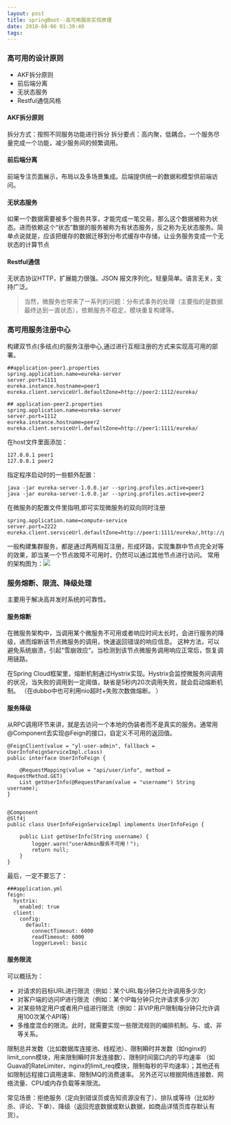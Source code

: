 ```yaml
---
layout: post
title: springBoot--高可用服务实现原理
date: 2018-08-06 01:39:49
tags:
---
```


### 高可用的设计原则
- AKF拆分原则
- 前后端分离
- 无状态服务
- Restful通信风格

####  AKF拆分原则
拆分方式：按照不同服务功能进行拆分
拆分要点：高内聚，低耦合。一个服务尽量完成一个功能，减少服务间的频繁调用。

#### 前后端分离
前端专注页面展示，布局以及多场景集成。后端提供统一的数据和模型供前端访问。

#### 无状态服务
如果一个数据需要被多个服务共享，才能完成一笔交易，那么这个数据被称为状态。进而依赖这个“状态”数据的服务被称为有状态服务，反之称为无状态服务。简单点说就是，应该把缓存的数据迁移到分布式缓存中存储，让业务服务变成一个无状态的计算节点

<!-- more -->

#### Restful通信
无状态协议HTTP，扩展能力很强。JSON 报文序列化，轻量简单。语言无关，支持广泛。

>当然，微服务也带来了一系列的问题：分布式事务的处理（主要指的是数据最终达到一直状态），依赖服务不稳定，模块重复构建等。

### 高可用服务注册中心

构建双节点(多结点)的服务注册中心,通过进行互相注册的方式来实现高可用的部署。
```
##application-peer1.properties
spring.application.name=eureka-server
server.port=1111
eureka.instance.hostname=peer1
eureka.client.serviceUrl.defaultZone=http://peer2:1112/eureka/
```
```
## application-peer2.properties
spring.application.name=eureka-server
server.port=1112
eureka.instance.hostname=peer2
eureka.client.serviceUrl.defaultZone=http://peer1:1111/eureka/
```

在host文件里面添加：
```
127.0.0.1 peer1
127.0.0.1 peer2
```

指定程序启动时的一些额外配置：
```
java -jar eureka-server-1.0.0.jar --spring.profiles.active=peer1
java -jar eureka-server-1.0.0.jar --spring.profiles.active=peer2
```

在微服务的配置文件里指明,即可实现微服务的双向同时注册
```
spring.application.name=compute-service
server.port=2222
eureka.client.serviceUrl.defaultZone=http://peer1:1111/eureka/,http://peer2:1112/eureka/
```
一般构建集群服务，都是通过两两相互注册，形成环路，实现集群中节点完全对等的效果，即当某一个节点故障不可用时，仍然可以通过其他节点进行访问。
常用的架构图为：![](http://p2jr3pegk.bkt.clouddn.com/springCloud05-1.png)


### 服务熔断、限流、降级处理
主要用于解决高并发时系统的可靠性。

#### 服务熔断
在微服务架构中，当调用某个微服务不可用或者响应时间太长时，会进行服务的降级，进而熔断该节点微服务的调用，快速返回错误的响应信息。
这种方法，可以避免系统崩溃，引起"雪崩效应"。当检测到该节点微服务调用响应正常后，恢复调用链路。

在Spring Cloud框架里，熔断机制通过Hystrix实现。Hystrix会监控微服务间调用的状况，当失败的调用到一定阈值，缺省是5秒内20次调用失败，就会启动熔断机制。
（在dubbo中也可利用nio超时+失败次数做熔断。 ）

#### 服务降级
从RPC调用环节来讲，就是去访问一个本地的伪装者而不是真实的服务。通常用@Component去实现@Feign的接口，自定义不可用的返回值。
```
@FeignClient(value = "yl-user-admin", fallback = UserInfoFeignServiceImpl.class)
public interface UserInfoFeign {

    @RequestMapping(value = "api/user/info", method = RequestMethod.GET)
    List getUserInfo(@RequestParam(value = "username") String username);
}


@Component
@Slf4j
public class UserInfoFeignServiceImpl implements UserInfoFeign {
   
    public List getUserInfo(String username) {
        logger.warn("userAdmin服务不可用！");
        return null;
    }
}
```

最后，一定不要忘了：
```
###application.yml
feign:
  hystrix:
    enabled: true
  client:
    config:
      default:
        connectTimeout: 6000
        readTimeout: 6000
        loggerLevel: basic
```

#### 服务限流
可以概括为：
- 对请求的目标URL进行限流（例如：某个URL每分钟只允许调用多少次）
- 对客户端的访问IP进行限流（例如：某个IP每分钟只允许请求多少次）
- 对某些特定用户或者用户组进行限流（例如：非VIP用户限制每分钟只允许调用100次某个API等）
- 多维度混合的限流。此时，就需要实现一些限流规则的编排机制。与、或、非等关系。

限制总并发数（比如数据库连接池、线程池）、限制瞬时并发数（如nginx的limit_conn模块，用来限制瞬时并发连接数）、限制时间窗口内的平均速率
（如Guava的RateLimiter、nginx的limit_req模块，限制每秒的平均速率）；其他还有如限制远程接口调用速率、限制MQ的消费速率。
另外还可以根据网络连接数、网络流量、CPU或内存负载等来限流。

常见场景：拒绝服务（定向到错误页或告知资源没有了）、排队或等待（比如秒杀、评论、下单）、降级（返回兜底数据或默认数据，如商品详情页库存默认有货）。

